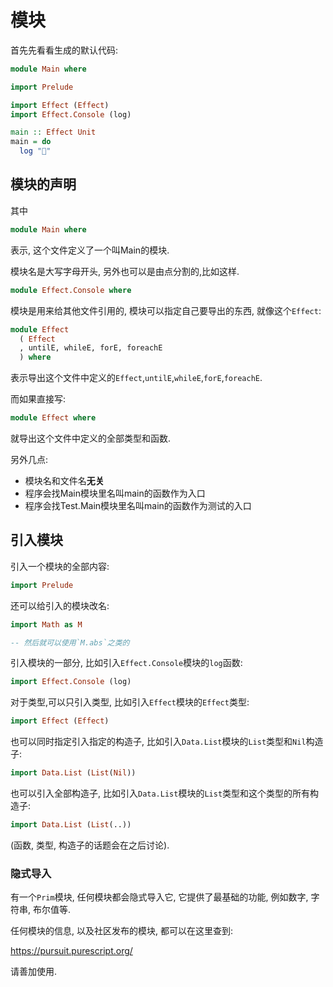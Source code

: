 # 模块

首先先看看生成的默认代码:

```haskell
module Main where

import Prelude

import Effect (Effect)
import Effect.Console (log)

main :: Effect Unit
main = do
  log "🍝"
```

## 模块的声明

其中

```haskell
module Main where
```

表示, 这个文件定义了一个叫Main的模块.

模块名是大写字母开头, 另外也可以是由点分割的,比如这样.

```haskell
module Effect.Console where
```

模块是用来给其他文件引用的, 模块可以指定自己要导出的东西, 就像这个`Effect`:

```haskell
module Effect
  ( Effect
  , untilE, whileE, forE, foreachE
  ) where
```

表示导出这个文件中定义的`Effect`,`untilE`,`whileE`,`forE`,`foreachE`.

而如果直接写:

```haskell
module Effect where
```

就导出这个文件中定义的全部类型和函数.

另外几点:

- 模块名和文件名**无关**
- 程序会找Main模块里名叫main的函数作为入口
- 程序会找Test.Main模块里名叫main的函数作为测试的入口

## 引入模块

引入一个模块的全部内容:

```haskell
import Prelude
```

还可以给引入的模块改名:

```haskell
import Math as M

-- 然后就可以使用`M.abs`之类的
```

引入模块的一部分, 比如引入`Effect.Console`模块的`log`函数:

```haskell
import Effect.Console (log)
```

对于类型,可以只引入类型, 比如引入`Effect`模块的`Effect`类型:

```haskell
import Effect (Effect)
```

也可以同时指定引入指定的构造子, 比如引入`Data.List`模块的`List`类型和`Nil`构造子:

```haskell
import Data.List (List(Nil))
```

也可以引入全部构造子, 比如引入`Data.List`模块的`List`类型和这个类型的所有构造子:

```haskell
import Data.List (List(..))
```

(函数, 类型, 构造子的话题会在之后讨论).

### 隐式导入

有一个`Prim`模块, 任何模块都会隐式导入它, 它提供了最基础的功能, 例如数字, 字符串, 布尔值等.

任何模块的信息, 以及社区发布的模块, 都可以在这里查到:

https://pursuit.purescript.org/

请善加使用.